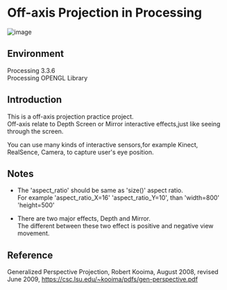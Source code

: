 # Off-axis Projection in Processing


![image](https://github.com/fredy0219/Off-axis-Projection-on-Processing/blob/master/off-axis.gif)

## Environment

Processing 3.3.6<br>
Processing OPENGL Library

## Introduction

This is a off-axis projection practice project.<br>
Off-axis relate to Depth Screen or Mirror interactive effects,just like seeing through the screen.<br>

You can use many kinds of interactive sensors,for example Kinect, RealSence, Camera, to capture user's eye position.

## Notes

* The 'aspect_ratio' should be same as 'size()' aspect ratio.<br>
For example 'aspect_ratio_X=16' 'aspect_ratio_Y=10', than 'width=800' 'height=500'

* There are two major effects, Depth and Mirror.<br>
The different between these two effect is positive and negative view movement.

## Reference

Generalized Perspective Projection, Robert Kooima, August 2008, revised June 2009, https://csc.lsu.edu/~kooima/pdfs/gen-perspective.pdf

